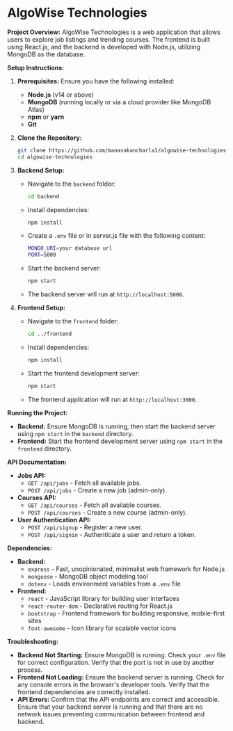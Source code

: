 # AlgoWise Technologies

**Project Overview:** AlgoWise Technologies is a web application that allows users to explore job listings and trending courses. The frontend is built using React.js, and the backend is developed with Node.js, utilizing MongoDB as the database.

**Setup Instructions:**

1. **Prerequisites:** Ensure you have the following installed:
   - **Node.js** (v14 or above)
   - **MongoDB** (running locally or via a cloud provider like MongoDB Atlas)
   - **npm** or **yarn**
   - **Git**

2. **Clone the Repository:**
   ```bash
   git clone https://github.com/manasakancharla1/algowise-technologies.git
   cd algowise-technologies
   ```

3. **Backend Setup:**
   - Navigate to the `backend` folder:
     ```bash
     cd backend
     ```
   - Install dependencies:
     ```bash
     npm install
     ```
   - Create a `.env` file or in server.js file with the following content:
     ```bash
     MONGO_URI=your database url
     PORT=5000
     ```
   - Start the backend server:
     ```bash
     npm start
     ```
   - The backend server will run at `http://localhost:5000`.

4. **Frontend Setup:**
   - Navigate to the `frontend` folder:
     ```bash
     cd ../frontend
     ```
   - Install dependencies:
     ```bash
     npm install
     ```
   - Start the frontend development server:
     ```bash
     npm start
     ```
   - The frontend application will run at `http://localhost:3000`.

**Running the Project:**

- **Backend:** Ensure MongoDB is running, then start the backend server using `npm start` in the `backend` directory.
- **Frontend:** Start the frontend development server using `npm start` in the `frontend` directory.

**API Documentation:**

- **Jobs API:** 
  - `GET /api/jobs` - Fetch all available jobs.
  - `POST /api/jobs` - Create a new job (admin-only).
- **Courses API:** 
  - `GET /api/courses` - Fetch all available courses.
  - `POST /api/courses` - Create a new course (admin-only).
- **User Authentication API:** 
  - `POST /api/signup` - Register a new user.
  - `POST /api/signin` - Authenticate a user and return a token.

**Dependencies:**

- **Backend:** 
  - `express` - Fast, unopinionated, minimalist web framework for Node.js
  - `mongoose` - MongoDB object modeling tool
  - `dotenv` - Loads environment variables from a `.env` file
- **Frontend:** 
  - `react` - JavaScript library for building user interfaces
  - `react-router-dom` - Declarative routing for React.js
  - `bootstrap` - Frontend framework for building responsive, mobile-first sites
  - `font-awesome` - Icon library for scalable vector icons

**Troubleshooting:**

- **Backend Not Starting:** Ensure MongoDB is running. Check your `.env` file for correct configuration. Verify that the port is not in use by another process.
- **Frontend Not Loading:** Ensure the backend server is running. Check for any console errors in the browser's developer tools. Verify that the frontend dependencies are correctly installed.
- **API Errors:** Confirm that the API endpoints are correct and accessible. Ensure that your backend server is running and that there are no network issues preventing communication between frontend and backend.

